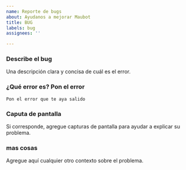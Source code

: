 ```yaml
---
name: Reporte de bugs
about: Ayudanos a mejorar Maubot
title: BUG
labels: bug
assignees: ''

---
```


### Describe el bug
Una descripción clara y concisa de cuál es el error.

### ¿Qué error es? Pon el error
`
Pon el error que te aya salido
`

### Caputa de pantalla
Si corresponde, agregue capturas de pantalla para ayudar a explicar su problema.
<!--Con solo hacer la captura y poner CTRL + v ya vale se te habra copiado-->


### mas cosas
Agregue aquí cualquier otro contexto sobre el problema.
<!--
Opcional
-->
